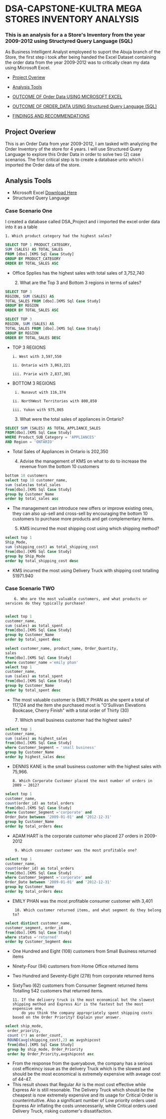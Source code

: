# DSA-CAPSTONE-KULTRA MEGA STORES INVENTORY ANALYSIS

### This is an analysis for a a Store's Inventory from the year 2009-2012 using Structyred Query Language (SQL)

As Business Intelligent Analyst employeed to suport the Abuja branch of the Store, the first step i took after being handed the 
Excel Dataset containing the order data from the year 2009-2012 was to critically clean my data using Microsoft Excel.

- [Project Overiew](#project-overview)

- [Analysis Tools](#analysis-tools)

- [OUTCOME OF Order Data USING MICROSOFT EXCEL](#outcome-of-order-data-using-microsoft-excel)

- [OUTCOME OF ORDER_DATA USING Structured Query Language (SQL)](#outcome-of-order-data-using-structured-query-language-sql)

- [FINDINGS AND RECOMMENDATIONS](#findings-and-recommendations)


## Project Overiew

This is an Order Data from year 2009-2012, I am tasked with analyzing the Order Inventory of the store for 4 years.
I will use Structured Query Language to explore this Order Data in order to solve two (2) case scenarios.
The first critical step is to create a database unto which i imported the Order data of the store. 


## Analysis Tools

- Microsoft Excel [Download Here](https://www.microsoft.com)
- Structured Query Language

### Case Scenario One

I created a database called DSA_Project and i imported the excel order data into it as a table

    1. Which product category had the highest sales?

 ```sql
SELECT TOP 1 PRODUCT_CATEGORY, 
SUM (SALES) AS TOTAL_SALES
FROM [dbo].[KMS Sql Case Study]
GROUP BY PRODUCT_CATEGORY
ORDER BY TOTAL_SALES ASC

```

- Office Spplies has the highest sales with total sales of 3,752,740
         
    2. What are the Top 3 and Bottom 3 regions in terms of sales?

```sql
SELECT TOP 3
REGION, SUM (SALES) AS
TOTAL_SALES FROM [dbo].[KMS Sql Case Study]
GROUP BY REGION 
ORDER BY TOTAL_SALES ASC

SELECT TOP 3
REGION, SUM (SALES) AS
TOTAL_SALES FROM [dbo].[KMS Sql Case Study]
GROUP BY REGION 
ORDER BY TOTAL_SALES DESC

```
- TOP 3 REGIONS

      i. West with 3,597,550

      ii. Ontario with 3,063,221

      iii. Prarie with 2,837,301

- BOTTOM 3 REGIONS

       i. Nunavut with 116,374

      ii. NorthWest Territories with 800,850

      iii. Yukon with 975,865

   
    3. What were the total sales of appliances in Ontario?

 ```sql
SELECT SUM (SALES) AS TOTAL_APPLIANCE_SALES
FROM[dbo].[KMS Sql Case Study]
WHERE Product_SUB_Category = 'APPLIANCES'
AND Region = 'ONTARIO'

```

- Total Sales of Appliances in Ontario is 202,350


    4. Advise the management of KMS on what to do to increase the revenue from the bottom 10 customers

 ```sql
bottom 10 customers
select top 10 customer_name,
sum (sales)as total_sales
from[dbo].[KMS Sql Case Study]
group by Customer_Name 
order by total_sales asc

```
- The management can introduce new offers or improve existing ones, they can also up-sell and cross-sell by encouraging the bottom 10 customers to purchase more products and get complementary items.


    5. KMS incurred the most shipping cost using which shipping method?

```sql
select top 1
Ship_Mode,
sum (shipping_cost) as total_shipping_cost
from[dbo].[KMS Sql Case Study]
group by Ship_Mode 
order by total_shipping_cost desc


```
- KMS incurred the most using Delivery Truck with shipping cost totalling 51971.940

### Case Scenario TWO

        6. Who are the most valuable customers, and what products or services do they typically purchase?

```sql

select top 1
customer_name, 
sum (sales) as total_spent 
from[dbo].[KMS Sql Case Study]
group by Customer_Name 
order by total_spent desc

```
```sql
select customer_name, product_name, Order_Quantity,
sales
from[dbo].[KMS Sql Case Study]
where customer_name ='emily phan'
select top 1
customer_name, 
sum (sales) as total_spent 
from[dbo].[KMS Sql Case Study]
group by Customer_Name 
order by total_spent desc

```
- The most valuable customer is EMILY PHAN as she spent a total of 117,124 and the item
she purchased most is "O'Sullivan Elevations Bookcase, Cherry Finish" with a total order of Thirty (30)

   7. Which small business customer had the highest sales?

```sql
select top 1
customer_name,
sum (sales) as highest_sales
from[dbo].[KMS Sql Case Study]
where Customer_Segment = 'small business'
group by Customer_Name 
order by highest_sales desc

```
- DENNIS KANE is the small business customer with the highest sales with 75,966.
  
      8. Which Corporate Customer placed the most number of orders in 2009 – 2012?

```sql
select top 1
customer_name,
count(order_id) as total_orders
from[dbo].[KMS Sql Case Study]
where Customer_Segment ='corporate' and 
Order_Date between '2009-01-01' and '2012-12-31'
group by Customer_Name 
order by total_orders desc

```
- ADAM HART is the corporate customer who placed 27 orders in 2009-2012

       9. Which consumer customer was the most profitable one?
```sql
select top 1
customer_name,
count(order_id) as total_orders
from[dbo].[KMS Sql Case Study]
where Customer_Segment ='corporate' and 
Order_Date between '2009-01-01' and '2012-12-31'
group by Customer_Name 
order by total_orders desc

```
- EMILY PHAN was the most profitable consumer customer with 3,401

       10. Which customer returned items, and what segment do they belong to?
```sql
select distinct customer_name,
customer_segment, order_id
from[dbo].[KMS Sql Case Study]
where status ='returned'
order by Customer_Segment desc

```
  - One Hundred and Eight (108) customers from Small Business returned items
  - Ninety-Four (94) customers from Home Office returned items
  - Two Hundred and Seventy-Eight (278) from corporate returned items
  - SixtyTwo (62) customers from Consumer Segment returned Items
Totalling 542 customers that returned items.


        11. If the delivery truck is the most economical but the slowest shipping method and Express Air is the fastest but the most expensive one,
            do you think the company appropriately spent shipping costs based on the Order Priority? Explain your answer.

```sql
select ship_mode,
 order_priority, 
 count (*) as order_count,
 ROUND(avg(shipping_cost),2) as avgshipcost
 from[dbo].[KMS Sql Case Study]
 group by ship_mode, Order_Priority
 order by Order_Priority,avgshipcost asc

```
-  From the response from the queryabove, the company has a serious cost efficeincy issue as the delivery Truck which is the slowest and should be the most economical is extremely expensive with aveage cost of 44-47. 
-  This result shows that Regular Air is the most cost effective while Express Air is still resonable. The Delivery Truck which should be the cheapest is now extremely expensive and its usage for Critical Order is counterintuitive. Also a significant number of Low priority orders used Express Air inflating the costs unnecessarily, while Critical orders used Delivery Truck, risking customer's dissatifaction.     


